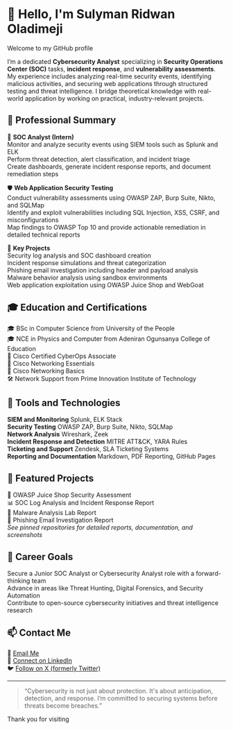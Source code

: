 # 👋 Hello, I'm Sulyman Ridwan Oladimeji

Welcome to my GitHub profile

I’m a dedicated **Cybersecurity Analyst** specializing in **Security Operations Center (SOC)** tasks, **incident response**, and **vulnerability assessments**. My experience includes analyzing real-time security events, identifying malicious activities, and securing web applications through structured testing and threat intelligence. I bridge theoretical knowledge with real-world application by working on practical, industry-relevant projects.

## 💼 Professional Summary

🔐 **SOC Analyst (Intern)**  
Monitor and analyze security events using SIEM tools such as Splunk and ELK  
Perform threat detection, alert classification, and incident triage  
Create dashboards, generate incident response reports, and document remediation steps  

🛡️ **Web Application Security Testing**  
Conduct vulnerability assessments using OWASP ZAP, Burp Suite, Nikto, and SQLMap  
Identify and exploit vulnerabilities including SQL Injection, XSS, CSRF, and misconfigurations  
Map findings to OWASP Top 10 and provide actionable remediation in detailed technical reports  

🧪 **Key Projects**  
Security log analysis and SOC dashboard creation  
Incident response simulations and threat categorization  
Phishing email investigation including header and payload analysis  
Malware behavior analysis using sandbox environments  
Web application exploitation using OWASP Juice Shop and WebGoat  

## 🎓 Education and Certifications

🎓 BSc in Computer Science from University of the People  
🎓 NCE in Physics and Computer from Adeniran Ogunsanya College of Education  
📜 Cisco Certified CyberOps Associate  
📜 Cisco Networking Essentials  
📜 Cisco Networking Basics  
🛠️ Network Support from Prime Innovation Institute of Technology  

## 🧰 Tools and Technologies

**SIEM and Monitoring** Splunk, ELK Stack  
**Security Testing** OWASP ZAP, Burp Suite, Nikto, SQLMap  
**Network Analysis** Wireshark, Zeek  
**Incident Response and Detection** MITRE ATT&CK, YARA Rules  
**Ticketing and Support** Zendesk, SLA Ticketing Systems  
**Reporting and Documentation** Markdown, PDF Reporting, GitHub Pages  

## 📁 Featured Projects

🔎 OWASP Juice Shop Security Assessment  
📊 SOC Log Analysis and Incident Response Report  
🧬 Malware Analysis Lab Report  
📧 Phishing Email Investigation Report  
*See pinned repositories for detailed reports, documentation, and screenshots*

## 🚀 Career Goals

Secure a Junior SOC Analyst or Cybersecurity Analyst role with a forward-thinking team  
Advance in areas like Threat Hunting, Digital Forensics, and Security Automation  
Contribute to open-source cybersecurity initiatives and threat intelligence research  

## 📫 Contact Me

📧 [Email Me](mailto:rsulyman19@gmail.com)  
💼 [Connect on LinkedIn](https://linkedin.com/in/ridwan-sulyman-b83b2b341)  
🐦 [Follow on X (formerly Twitter)](https://x.com/sulymanola1178?s=21)

---

> “Cybersecurity is not just about protection. It's about anticipation, detection, and response. I’m committed to securing systems before threats become breaches.”

Thank you for visiting
